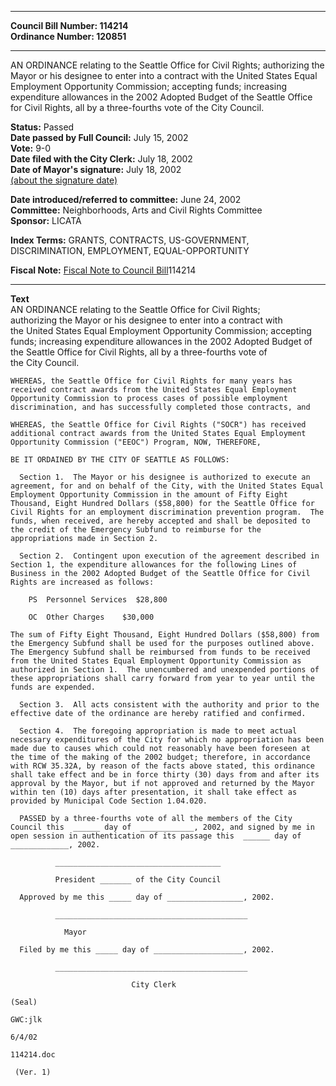 * * * * *  
  
**Council Bill Number: [](#h0)[](#h2)114214**   
**Ordinance Number: 120851**  
  
* * * * *  
  
AN ORDINANCE relating to the Seattle Office for Civil Rights; authorizing the Mayor or his designee to enter into a contract with the United States Equal Employment Opportunity Commission; accepting funds; increasing expenditure allowances in the 2002 Adopted Budget of the Seattle Office for Civil Rights, all by a three-fourths vote of the City Council.  
  
**Status:** Passed   
**Date passed by Full Council:** July 15, 2002   
**Vote:** 9-0   
**Date filed with the City Clerk:** July 18, 2002   
**Date of Mayor's signature:** July 18, 2002   
[(about the signature date)](/~public/approvaldate.htm)   
  
  
**Date introduced/referred to committee:** June 24, 2002   
**Committee:** Neighborhoods, Arts and Civil Rights Committee   
**Sponsor:** LICATA   
  
**Index Terms:** GRANTS, CONTRACTS, US-GOVERNMENT, DISCRIMINATION, EMPLOYMENT, EQUAL-OPPORTUNITY  
  
**Fiscal Note:** [Fiscal Note to Council Bill](http://clerk.seattle.gov/~public/fnote/114214.htm)[](#h1)[](#h3)114214  
  
* * * * *  
  
**Text**  
    AN ORDINANCE relating to the Seattle Office for Civil Rights;  
    authorizing the Mayor or his designee to enter into a contract with  
    the United States Equal Employment Opportunity Commission; accepting  
    funds; increasing expenditure allowances in the 2002 Adopted Budget of  
    the Seattle Office for Civil Rights, all by a three-fourths vote of  
    the City Council.  
  
    WHEREAS, the Seattle Office for Civil Rights for many years has  
    received contract awards from the United States Equal Employment  
    Opportunity Commission to process cases of possible employment  
    discrimination, and has successfully completed those contracts, and  
  
    WHEREAS, the Seattle Office for Civil Rights ("SOCR") has received  
    additional contract awards from the United States Equal Employment  
    Opportunity Commission ("EEOC") Program, NOW, THEREFORE,  
  
    BE IT ORDAINED BY THE CITY OF SEATTLE AS FOLLOWS:  
  
      Section 1.  The Mayor or his designee is authorized to execute an  
    agreement, for and on behalf of the City, with the United States Equal  
    Employment Opportunity Commission in the amount of Fifty Eight  
    Thousand, Eight Hundred Dollars ($58,800) for the Seattle Office for  
    Civil Rights for an employment discrimination prevention program.  The  
    funds, when received, are hereby accepted and shall be deposited to  
    the credit of the Emergency Subfund to reimburse for the  
    appropriations made in Section 2.  
  
      Section 2.  Contingent upon execution of the agreement described in  
    Section 1, the expenditure allowances for the following Lines of  
    Business in the 2002 Adopted Budget of the Seattle Office for Civil  
    Rights are increased as follows:  
  
        PS  Personnel Services  $28,800  
  
        OC  Other Charges    $30,000  
  
    The sum of Fifty Eight Thousand, Eight Hundred Dollars ($58,800) from  
    the Emergency Subfund shall be used for the purposes outlined above.  
    The Emergency Subfund shall be reimbursed from funds to be received  
    from the United States Equal Employment Opportunity Commission as  
    authorized in Section 1.  The unencumbered and unexpended portions of  
    these appropriations shall carry forward from year to year until the  
    funds are expended.  
  
      Section 3.  All acts consistent with the authority and prior to the  
    effective date of the ordinance are hereby ratified and confirmed.  
  
      Section 4.  The foregoing appropriation is made to meet actual  
    necessary expenditures of the City for which no appropriation has been  
    made due to causes which could not reasonably have been foreseen at  
    the time of the making of the 2002 budget; therefore, in accordance  
    with RCW 35.32A, by reason of the facts above stated, this ordinance  
    shall take effect and be in force thirty (30) days from and after its  
    approval by the Mayor, but if not approved and returned by the Mayor  
    within ten (10) days after presentation, it shall take effect as  
    provided by Municipal Code Section 1.04.020.  
  
      PASSED by a three-fourths vote of all the members of the City  
    Council this  ______ day of  ____________, 2002, and signed by me in  
    open session in authentication of its passage this  ______ day of  
    _____________, 2002.  
  
              _____________________________________  
  
              President _______ of the City Council  
  
      Approved by me this _____ day of _________________, 2002.  
  
              ___________________________________________  
  
                Mayor  
  
      Filed by me this _____ day of ____________________, 2002.  
  
              ___________________________________________  
  
                               City Clerk  
  
    (Seal)  
  
    GWC:jlk  
  
    6/4/02  
  
    114214.doc  
  
     (Ver. 1)  
